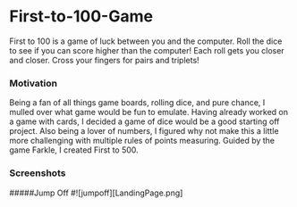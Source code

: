 # First-to-100-Game

First to 100 is a game of luck between you and the computer. Roll the dice to see if you can score higher than the computer! Each roll gets you closer and closer. Cross your fingers for pairs and triplets!

### Motivation

Being a fan of all things game boards, rolling dice, and pure chance, I mulled over what game would be fun to emulate. Having already worked on a game with cards, I decided a game of dice would be a good starting off project. Also being a lover of numbers, I figured why not make this a little more challenging with multiple rules of points measuring. Guided by the game Farkle, I created First to 500.

### Screenshots

#####Jump Off
#![jumpoff][LandingPage.png]

